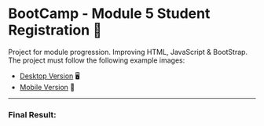 # BootCamp - Module 5 Student Registration 🚀
Project for module progression. Improving HTML, JavaScript &amp; BootStrap. The project must follow the following example images:
  - [Desktop Version](https://github.com/kauanzin222/bootcamp-devjr-modulo5-cadastro-aluno/blob/main/imagesEx/desktop.png) 🖥️
  - [Mobile Version](https://github.com/kauanzin222/bootcamp-devjr-modulo5-cadastro-aluno/blob/main/imagesEx/mobile.png) 📱


--- 
### Final Result: 
